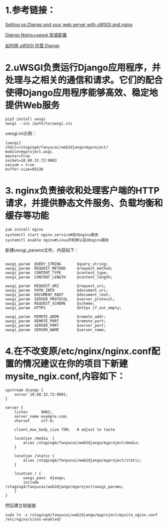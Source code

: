# 1.参考链接：

[Setting up Django and your web server with uWSGI and nginx](https://uwsgi-docs.readthedocs.io/en/latest/tutorials/Django_and_nginx.html)

[Django Nginx+uwsgi 安装配置](https://www.runoob.com/django/django-nginx-uwsgi.html)

[如何用 uWSGI 托管 Django](https://docs.djangoproject.com/zh-hans/5.0/howto/deployment/wsgi/uwsgi/#)

# 2.uWSGI负责运行Django应用程序，并处理与之相关的通信和请求。它们的配合使得Django应用程序能够高效、稳定地提供Web服务
```{.cs}
pip3 install uwsgi
uwsgi --ini /path/to/uwsgi.ini
```
uwsgi.ini示例：
```{.cs}
[uwsgi]
chdir=/staging4/fanyucai/web2django/myproject/
module=myproject.wsgi
master=True
socket=10.88.32.72:9003
vacuum = true
buffer-size=65536
```

# 3. nginx负责接收和处理客户端的HTTP请求，并提供静态文件服务、负载均衡和缓存等功能
```{.cs}
yum install nginx
systemctl start nginx.service#启动nginx服务
systemctl enable nginx#Linux开机默认启动nginx服务
```
新建uwsgi_params文件，内容如下：
```{.cs}

uwsgi_param  QUERY_STRING       $query_string;
uwsgi_param  REQUEST_METHOD     $request_method;
uwsgi_param  CONTENT_TYPE       $content_type;
uwsgi_param  CONTENT_LENGTH     $content_length;

uwsgi_param  REQUEST_URI        $request_uri;
uwsgi_param  PATH_INFO          $document_uri;
uwsgi_param  DOCUMENT_ROOT      $document_root;
uwsgi_param  SERVER_PROTOCOL    $server_protocol;
uwsgi_param  REQUEST_SCHEME     $scheme;
uwsgi_param  HTTPS              $https if_not_empty;

uwsgi_param  REMOTE_ADDR        $remote_addr;
uwsgi_param  REMOTE_PORT        $remote_port;
uwsgi_param  SERVER_PORT        $server_port;
uwsgi_param  SERVER_NAME        $server_name;
```

# 4.在不改变原/etc/nginx/nginx.conf配置的情况建议在你的项目下新建mysite_ngix.conf,内容如下：
```{.cs}
upstream django {
    server 10.88.32.72:9001;
}

server {
    listen      9002;
    server_name example.com;
    charset     utf-8;

    client_max_body_size 75M;   # adjust to taste

    location /media  {
        alias /staging4/fanyucai/web2django/myproject/media;
    }

    location /static {
        alias /staging4/fanyucai/web2django/myproject/static;
    }

    location / {
        uwsgi_pass  django;
        include     /staging4/fanyucai/web2django/myproject/uwsgi_params;
    }
}
```
然后建立软链接
```{.cs}
sudo ln -s /staging4/fanyucai/web2django/myproject/mysite_nginx.conf /etc/nginx/sites-enabled/
```